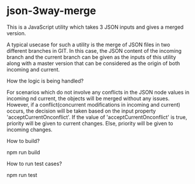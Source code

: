 # json-3way-merge

This is a JavaScript utility which takes 3 JSON inputs and gives a merged version.  

A typical usecase for such a utility is the merge of JSON files in two different branches in GIT.  In this case, the JSON content of the incoming branch and the current branch can be given as the inputs of this utility along with a master version that can be considered as the origin of both incoming and current.

How the logic is being handled?

For scenarios which do not involve any conflicts in the JSON node values in incoming nd current, the objects will be merged without any issues.
However, if a conflict(concurrent modifications in incoming and current) occurs, the decision will be taken based on the input property 'acceptCurrentOnconflict'.  If the value of 'acceptCurrentOnconflict' is true, priority will be given to current changes.  Else, priority will be given to incoming changes.

How to build?

npm run build

How to run test cases?

npm run test
